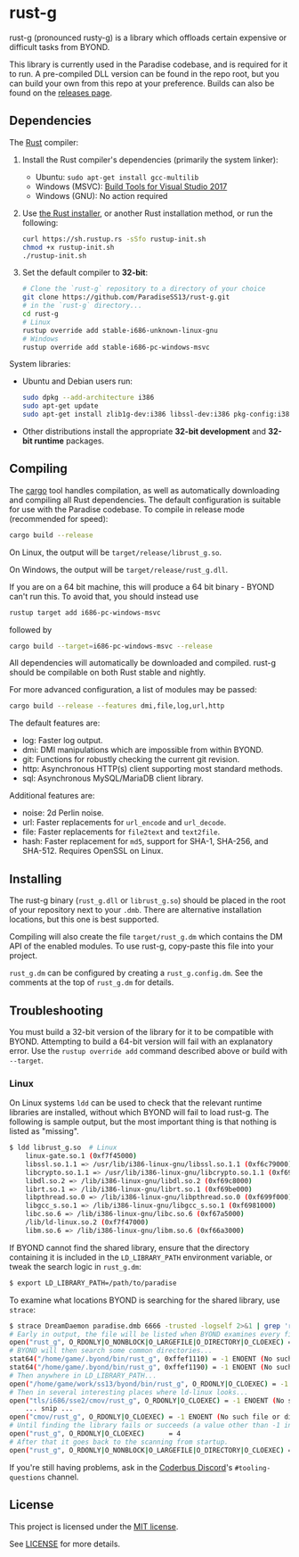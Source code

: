 # rust-g

rust-g (pronounced rusty-g) is a library which offloads certain expensive or
difficult tasks from BYOND.

This library is currently used in the Paradise codebase, and is required for
it to run. A pre-compiled DLL version can be found in the repo root, but you
can build your own from this repo at your preference. Builds can also be found
on the [releases page].

[releases page]: https://github.com/ParadiseSS13/rust-g/releases

## Dependencies

The [Rust] compiler:

1. Install the Rust compiler's dependencies (primarily the system linker):

   * Ubuntu: `sudo apt-get install gcc-multilib`
   * Windows (MSVC): [Build Tools for Visual Studio 2017][msvc]
   * Windows (GNU): No action required

1. Use [the Rust installer](https://rustup.rs/), or another Rust installation method,
   or run the following:

    ```sh
    curl https://sh.rustup.rs -sSfo rustup-init.sh
    chmod +x rustup-init.sh
    ./rustup-init.sh
    ```

1. Set the default compiler to **32-bit**:

    ```sh
    # Clone the `rust-g` repository to a directory of your choice
    git clone https://github.com/ParadiseSS13/rust-g.git
    # in the `rust-g` directory...
    cd rust-g
    # Linux
    rustup override add stable-i686-unknown-linux-gnu
    # Windows
    rustup override add stable-i686-pc-windows-msvc
    ```

System libraries:

* Ubuntu and Debian users run:

    ```sh
    sudo dpkg --add-architecture i386
    sudo apt-get update
    sudo apt-get install zlib1g-dev:i386 libssl-dev:i386 pkg-config:i386
    ```

* Other distributions install the appropriate **32-bit development** and **32-bit runtime** packages.

## Compiling

The [cargo] tool handles compilation, as well as automatically downloading and
compiling all Rust dependencies. The default configuration is suitable for
use with the Paradise codebase. To compile in release mode (recommended for
speed):

```sh
cargo build --release
```

On Linux, the output will be `target/release/librust_g.so`.

On Windows, the output will be `target/release/rust_g.dll`.

If you are on a 64 bit machine, this will produce a 64 bit binary - BYOND can't run this.
To avoid that, you should instead use

```sh
rustup target add i686-pc-windows-msvc
```

followed by

```sh
cargo build --target=i686-pc-windows-msvc --release
```

All dependencies will automatically be downloaded and compiled. rust-g should be compilable on
both Rust stable and nightly.

For more advanced configuration, a list of modules may be passed:

```sh
cargo build --release --features dmi,file,log,url,http
```

The default features are:
* log: Faster log output.
* dmi: DMI manipulations which are impossible from within BYOND.
* git: Functions for robustly checking the current git revision.
* http: Asynchronous HTTP(s) client supporting most standard methods.
* sql: Asynchronous MySQL/MariaDB client library.

Additional features are:
* noise: 2d Perlin noise.
* url: Faster replacements for `url_encode` and `url_decode`.
* file: Faster replacements for `file2text` and `text2file`.
* hash: Faster replacement for `md5`, support for SHA-1, SHA-256, and SHA-512. Requires OpenSSL on Linux.

## Installing

The rust-g binary (`rust_g.dll` or `librust_g.so`) should be placed in the root
of your repository next to your `.dmb`. There are alternative installation
locations, but this one is best supported.

Compiling will also create the file `target/rust_g.dm` which contains the DM API
of the enabled modules. To use rust-g, copy-paste this file into your project.

`rust_g.dm` can be configured by creating a `rust_g.config.dm`. See the comments
at the top of `rust_g.dm` for details.

## Troubleshooting

You must build a 32-bit version of the library for it to be compatible with
BYOND. Attempting to build a 64-bit version will fail with an explanatory error.
Use the `rustup override add` command described above or build with `--target`.

### Linux

On Linux systems `ldd` can be used to check that the relevant runtime libraries
are installed, without which BYOND will fail to load rust-g. The following is
sample output, but the most important thing is that nothing is listed as
"missing".

```sh
$ ldd librust_g.so  # Linux
    linux-gate.so.1 (0xf7f45000)
    libssl.so.1.1 => /usr/lib/i386-linux-gnu/libssl.so.1.1 (0xf6c79000)
    libcrypto.so.1.1 => /usr/lib/i386-linux-gnu/libcrypto.so.1.1 (0xf69cd000)
    libdl.so.2 => /lib/i386-linux-gnu/libdl.so.2 (0xf69c8000)
    librt.so.1 => /lib/i386-linux-gnu/librt.so.1 (0xf69be000)
    libpthread.so.0 => /lib/i386-linux-gnu/libpthread.so.0 (0xf699f000)
    libgcc_s.so.1 => /lib/i386-linux-gnu/libgcc_s.so.1 (0xf6981000)
    libc.so.6 => /lib/i386-linux-gnu/libc.so.6 (0xf67a5000)
    /lib/ld-linux.so.2 (0xf7f47000)
    libm.so.6 => /lib/i386-linux-gnu/libm.so.6 (0xf66a3000)
```

If BYOND cannot find the shared library, ensure that the directory containing
it is included in the `LD_LIBRARY_PATH` environment variable, or tweak the search
logic in `rust_g.dm`:

```sh
$ export LD_LIBRARY_PATH=/path/to/paradise
```

To examine what locations BYOND is searching for the shared library, use
`strace`:

```sh
$ strace DreamDaemon paradise.dmb 6666 -trusted -logself 2>&1 | grep 'rust_g'
# Early in output, the file will be listed when BYOND examines every file it can see:
open("rust_g", O_RDONLY|O_NONBLOCK|O_LARGEFILE|O_DIRECTORY|O_CLOEXEC) = -1 ENOTDIR (Not a directory)
# BYOND will then search some common directories...
stat64("/home/game/.byond/bin/rust_g", 0xffef1110) = -1 ENOENT (No such file or directory)
stat64("/home/game/.byond/bin/rust_g", 0xffef1190) = -1 ENOENT (No such file or directory)
# Then anywhere in LD_LIBRARY_PATH...
open("/home/game/work/ss13/byond/bin/rust_g", O_RDONLY|O_CLOEXEC) = -1 ENOENT (No such file or directory)
# Then in several interesting places where ld-linux looks...
open("tls/i686/sse2/cmov/rust_g", O_RDONLY|O_CLOEXEC) = -1 ENOENT (No such file or directory)
    ... snip ...
open("cmov/rust_g", O_RDONLY|O_CLOEXEC) = -1 ENOENT (No such file or directory)
# Until finding the library fails or succeeds (a value other than -1 indicates success):
open("rust_g", O_RDONLY|O_CLOEXEC)      = 4
# After that it goes back to the scanning from startup.
open("rust_g", O_RDONLY|O_NONBLOCK|O_LARGEFILE|O_DIRECTORY|O_CLOEXEC) = -1 ENOTDIR (Not a directory)
```

If you're still having problems, ask in the [Coderbus Discord]'s
`#tooling-questions` channel.

[Rust]: https://rust-lang.org
[cargo]: https://doc.rust-lang.org/cargo/
[rustup]: https://rustup.rs/
[msvc]: https://visualstudio.microsoft.com/thank-you-downloading-visual-studio/?sku=BuildTools&rel=15
[Coderbus Discord]: https://discord.gg/Vh8TJp9

## License

This project is licensed under the [MIT license](https://en.wikipedia.org/wiki/MIT_License).

See [LICENSE](./LICENSE) for more details.
